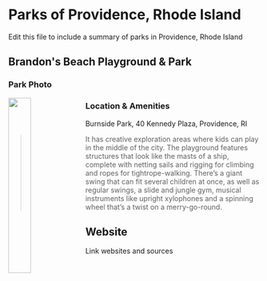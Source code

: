 # Parks of Providence, Rhode Island

Edit this file to include a summary of parks in Providence, Rhode Island

## Brandon's Beach Playground & Park

### Park Photo
<img align=left src="https://wpcdn.us-midwest-1.vip.tn-cloud.net/www.rimonthly.com/content/uploads/2015/09/29793805_10104564218401586_1290242213334220800_o-1024x768.jpg" width=30% height=30%>

### Location & Amenities
Burnside Park, 40 Kennedy Plaza, Providence, RI
> It has creative exploration areas where kids can play in the middle of the city. The playground features structures that look like the masts of a ship, complete with netting sails and rigging for climbing and ropes for tightrope-walking. There’s a giant swing that can fit several children at once, as well as regular swings, a slide and jungle gym, musical instruments like upright xylophones and a spinning wheel that’s a twist on a merry-go-round.


## Website

Link websites and sources
